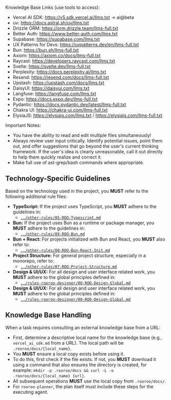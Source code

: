 Knowledge Base Links (use tools to access):

- Vercel AI SDK: https://v5.sdk.vercel.ai/llms.txt → ai@beta
- uv: https://docs.astral.sh/uv/llms.txt
- Drizzle ORM: https://orm.drizzle.team/llms-full.txt
- Better Auth: https://www.better-auth.com/llms.txt
- Supabase: https://supabase.com/llms.txt
- UX Patterns for Devs: https://uxpatterns.dev/en/llms-full.txt
- Bun: https://bun.sh/llms-full.txt
- Axiom: https://axiom.co/docs/llms-full.txt
- Raycast: https://developers.raycast.com/llms.txt
- Svelte: https://svelte.dev/llms-full.txt
- Perplexity: https://docs.perplexity.ai/llms.txt
- Resend: https://resend.com/docs/llms-full.txt
- Upstash: https://upstash.com/docs/llms.txt
- DaisyUI: https://daisyui.com/llms.txt
- Langfuse: https://langfuse.com/llms.txt
- Expo: https://docs.expo.dev/llms-full.txt
- Pydantic: https://docs.pydantic.dev/latest/llms-full.txt
- Chakra UI: https://chakra-ui.com/llms-full.txt
- ElysiaJS: https://elysiajs.com/llms.txt / https://elysiajs.com/llms-full.txt

Important Notes:
- You have the ability to read and edit multiple files simultaneously!
- Always review user input critically. Identify potential issues, point them out, and offer suggestions that go beyond the user's current thinking framework. If the user's idea is clearly unreasonable, call it out directly to help them quickly realize and correct it.
- Make full use of ast-grep/bash commands where appropriate.

## Technology-Specific Guidelines

Based on the technology used in the project, you **MUST** refer to the following additional rule files:

*   **TypeScript:** If the project uses TypeScript, you **MUST** adhere to the guidelines in:
    *   [`../other-rules/05-ROO-Typescript.md`](~/.roo/other-rules/05-ROO-Typescript.md)
*   **Bun:** If the project uses Bun as a runtime or package manager, you **MUST** adhere to the guidelines in:
    *   [`../other-rules/09-ROO-Bun.md`](~/.roo/other-rules/09-ROO-Bun.md)
*   **Bun + React:** For projects initialized with Bun and React, you **MUST** also refer to:
    *   [`../other-rules/08-ROO-Bun-React-Init.md`](~/.roo/other-rules/08-ROO-Bun-React-Init.md)
*   **Project Structure:** For general project structure, especially in a monorepo, refer to:
    *   [`../other-rules/07-ROO-Project-Structure.md`](~/.roo/other-rules/07-ROO-Project-Structure.md)
*   **Design & UI/UX:** For all design and user interface related work, you **MUST** adhere to the global principles defined in:
    *   [`../rules-rooroo-designer/00-ROO-Design-Global.md`](~/.roo/rules-rooroo-designer/00-ROO-Design-Global.md)
*   **Design & UI/UX:** For all design and user interface related work, you **MUST** adhere to the global principles defined in:
    *   [`../rules-rooroo-designer/00-ROO-Design-Global.md`](~/.roo/rules-rooroo-designer/00-ROO-Design-Global.md)

## Knowledge Base Handling

When a task requires consulting an external knowledge base from a URL:
*   First, determine a descriptive local name for the knowledge base (e.g., `vercel_ai_sdk.md` from a URL). The local path will be `.rooroo/docs/{local_name}`.
*   You **MUST** ensure a local copy exists before using it.
*   To do this, first check if the file exists. If not, you **MUST** download it using a command that also ensures the directory is created, for example: `mkdir -p .rooroo/docs && curl -L -o .rooroo/docs/{local_name} {url}`.
*   All subsequent operations **MUST** use the local copy from `.rooroo/docs/`.
*   For `rooroo-planner`, the plan itself must include these steps for the executing agent.
